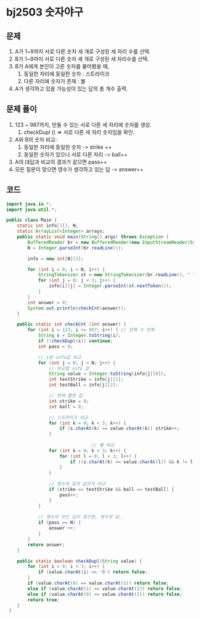 # bj2503 숫자야구

## 문제 

1. A가 1~9까지 서로 다른 숫자 세 개로 구성된 세 자리 수를 선택.
2. B가 1~9까지 서로 다른 숫자 세 개로 구성된 세 자리수를 선택.
3. B가 A에게 본인이 고른 숫자를 물어봤을 때, 
   1. 동일한 자리에 동일한 숫자 : 스트라이크
   2. 다른 자리에 숫자가 존재 : 볼
4. A가 생각하고 있을 가능성이 있는 답의 총 개수 출력.

## 문제 풀이

1. 123 ~ 987까지, 만들 수 있는 서로 다른 세 자리에 숫자를 생성.
   1. checkDupl () => 서로 다른 세 자리 숫자임을 확인.
2. A와 B의 숫자 비교:
   1. 동일한 자리에 동일한 숫자 -> strike ++
   2. 동일한 숫자가 있으나 서로 다른 자리 -> ball++
3. A의 대답과 비교의 결과가 같으면 pass++
4. 모든 질문이 맞으면 영수가 생각하고 있는 답 -> answer++

## 코드

```java
import java.io.*;
import java.util.*;

public class Main {
    static int info[][], N;
    static ArrayList<Integer> arrays;
    public static void main(String[] args) throws Exception {
        BufferedReader br = new BufferedReader(new InputStreamReader(System.in));
        N = Integer.parseInt(br.readLine());

        info = new int[N][3];

        for (int i = 0; i < N; i++) {
            StringTokenizer st = new StringTokenizer(br.readLine(), " ");
            for (int j = 0; j < 3; j++) {
                info[i][j] = Integer.parseInt(st.nextToken());
            }
        }
        int answer = 0;
        System.out.println(checkCnt(answer));
    }

    public static int checkCnt (int answer) {
        for (int i = 123; i <= 987; i++) { // 전체 수 반복
            String s = Integer.toString(i);
            if (!checkDupl(s)) continue;
            int pass = 0;

            // i랑 info값 비교
            for (int j = 0; j < N; j++) {
                // 비교할 info 값
                String value = Integer.toString(info[j][0]);
                int testStrike = info[j][1];
                int testBall = info[j][2];

                // 현재 뽑힌 값
                int strike = 0;
                int ball = 0;

                // 스트라이크 비교
                for (int k = 0; k < 3; k++) {
                    if (s.charAt(k) == value.charAt(k)) strike++;
                }
              
								// 볼 비교
                for (int k = 0; k < 3; k++) {
                    for (int l = 0; l < 3; l++) {
                        if ((s.charAt(k) == value.charAt(l)) && k != l) ball++;
                    }
                }
								
              	// 영수의 답과 같은지 비교
                if (strike == testStrike && ball == testBall) {
                    pass++;
                }
            }
         
          	// 영수의 모든 답이 맞으면, 영수의 답.
            if (pass == N) {
                answer ++;
            }
        }
        return answer;
    }

    public static boolean checkDupl(String value) {
        for (int i = 0; i < 3; i++) {
            if (value.charAt(i) == '0') return false;
        }
        if (value.charAt(0) == value.charAt(1)) return false;
        else if (value.charAt(1) == value.charAt(2)) return false;
        else if (value.charAt(0) == value.charAt(2)) return false;
        return true;
    }
 }
```

